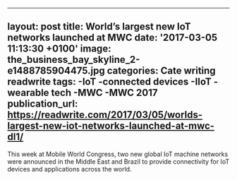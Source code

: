   - --
layout: post
title: World’s largest new IoT networks launched at MWC
date: '2017-03-05 11:13:30 +0100'
image: the_business_bay_skyline_2-e1488785904475.jpg
categories: Cate writing readwrite
tags:
-IoT
-connected devices
-IIoT
-wearable tech
-MWC
-MWC 2017
publication_url: https://readwrite.com/2017/03/05/worlds-largest-new-iot-networks-launched-at-mwc-dl1/
---
This week at Mobile World Congress, two new global IoT machine networks were announced in the Middle East and Brazil to provide connectivity for IoT devices and applications across the world.

